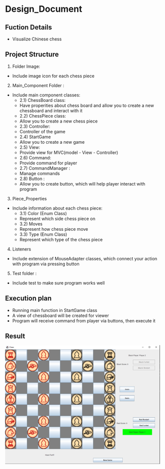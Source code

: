 # Design_Document
## Fuction Details
- Visualize Chinese chess
## Project Structure
1. Folder Image: 
  - Include image icon for each chess piece
2. Main_Component Folder : 
  - Include main component classes:
    - 2.1) ChessBoard class:
    - Have properities about chess board and allow you to create a new chessboard and interact with it
    - 2.2) ChessPiece class:
    - Allow you to create a new chess piece
    - 2.3) Controller:
    - Controller of the game
    - 2.4) StartGame
    - Allow you to create a new game
    - 2.5) View:
    - Provide view for MVC(model - View - Controller)
    - 2.6) Command:
    - Provide command for player
    - 2.7) CommandManager : 
    - Manage commands
    - 2.8) Button : 
    - Allow you to create button, which will help player interact with program
3. Piece_Properties
  - Include information about each chess piece:
    - 3.1) Color (Enum Class)
    - Represent which side chess piece on
    - 3.2) Moves
    - Represent how chess piece move
    - 3.3) Type (Enum Class)
    - Represent which type of the chess piece 
4. Listeners
  - Include extension of MouseAdapter classes, which connect your action with program via pressing button
5. Test folder : 
  - Include test to make sure program works well 
## Execution plan 
  - Running main function in StartGame class
  - A view of chessboard will be created for viewer
  - Program will receive command from player via buttons, then execute it
## Result 
![image](https://github.com/Maybenex1ime/Something_Personal/blob/main/ScreenShot/199799014_582521089567981_3398538406345156789_n.png?raw=true)
